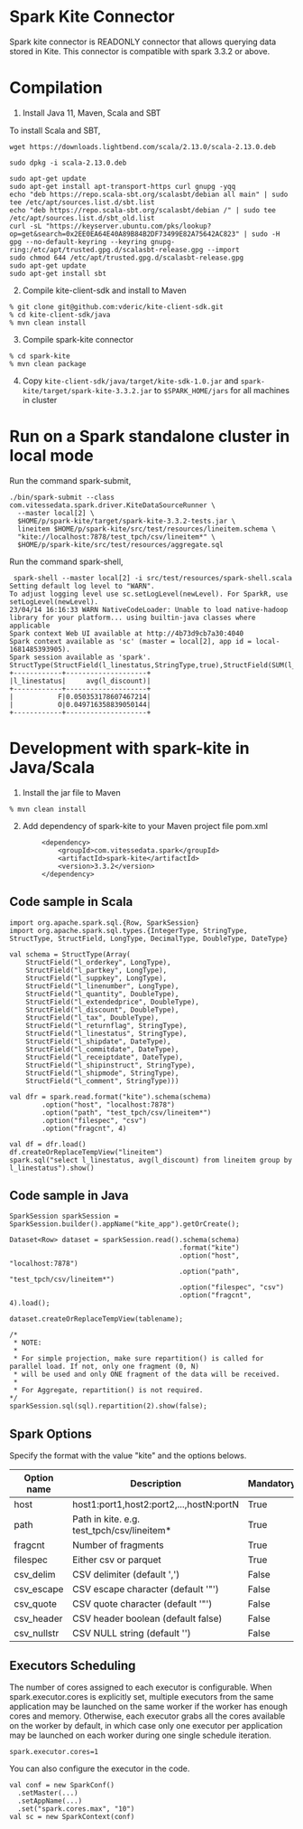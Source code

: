 # Spark Kite Connector

Spark kite connector is READONLY connector that allows querying data stored in Kite.  This connector is compatible with spark 3.3.2 or above.

# Compilation

1. Install Java 11, Maven, Scala and SBT

To install Scala and SBT,

```
wget https://downloads.lightbend.com/scala/2.13.0/scala-2.13.0.deb

sudo dpkg -i scala-2.13.0.deb

sudo apt-get update
sudo apt-get install apt-transport-https curl gnupg -yqq
echo "deb https://repo.scala-sbt.org/scalasbt/debian all main" | sudo tee /etc/apt/sources.list.d/sbt.list
echo "deb https://repo.scala-sbt.org/scalasbt/debian /" | sudo tee /etc/apt/sources.list.d/sbt_old.list
curl -sL "https://keyserver.ubuntu.com/pks/lookup?op=get&search=0x2EE0EA64E40A89B84B2DF73499E82A75642AC823" | sudo -H gpg --no-default-keyring --keyring gnupg-ring:/etc/apt/trusted.gpg.d/scalasbt-release.gpg --import
sudo chmod 644 /etc/apt/trusted.gpg.d/scalasbt-release.gpg
sudo apt-get update
sudo apt-get install sbt
```

2. Compile kite-client-sdk and install to Maven

```
% git clone git@github.com:vderic/kite-client-sdk.git
% cd kite-client-sdk/java
% mvn clean install
```

3. Compile spark-kite connector

```
% cd spark-kite
% mvn clean package
```

4. Copy `kite-client-sdk/java/target/kite-sdk-1.0.jar` and `spark-kite/target/spark-kite-3.3.2.jar` to `$SPARK_HOME/jars` for all machines in cluster

# Run on a Spark standalone cluster in local mode

Run the command spark-submit,

```
./bin/spark-submit --class com.vitessedata.spark.driver.KiteDataSourceRunner \
  --master local[2] \
  $HOME/p/spark-kite/target/spark-kite-3.3.2-tests.jar \
  lineitem $HOME/p/spark-kite/src/test/resources/lineitem.schema \
  "kite://localhost:7878/test_tpch/csv/lineitem*" \
  $HOME/p/spark-kite/src/test/resources/aggregate.sql
 ```


Run the command spark-shell,

```
 spark-shell --master local[2] -i src/test/resources/spark-shell.scala
Setting default log level to "WARN".
To adjust logging level use sc.setLogLevel(newLevel). For SparkR, use setLogLevel(newLevel).
23/04/14 16:16:33 WARN NativeCodeLoader: Unable to load native-hadoop library for your platform... using builtin-java classes where applicable
Spark context Web UI available at http://4b73d9cb7a30:4040
Spark context available as 'sc' (master = local[2], app id = local-1681485393905).
Spark session available as 'spark'.
StructType(StructField(l_linestatus,StringType,true),StructField(SUM(l_discount),DoubleType,false),StructField(COUNT(l_discount),LongType,false))
+------------+--------------------+
|l_linestatus|     avg(l_discount)|
+------------+--------------------+
|           F|0.050353178607467214|
|           O|0.049716358839050144|
+------------+--------------------+
```

# Development with spark-kite in Java/Scala

1. Install the jar file to Maven

```
% mvn clean install
```

2. Add dependency of spark-kite to your Maven project file pom.xml

```
        <dependency>
            <groupId>com.vitessedata.spark</groupId>
            <artifactId>spark-kite</artifactId>
            <version>3.3.2</version>
        </dependency>
```

## Code sample in Scala

```
import org.apache.spark.sql.{Row, SparkSession}
import org.apache.spark.sql.types.{IntegerType, StringType, StructType, StructField, LongType, DecimalType, DoubleType, DateType}

val schema = StructType(Array(
    StructField("l_orderkey", LongType),
    StructField("l_partkey", LongType),
    StructField("l_suppkey", LongType),
    StructField("l_linenumber", LongType),
    StructField("l_quantity", DoubleType),
    StructField("l_extendedprice", DoubleType),
    StructField("l_discount", DoubleType),
    StructField("l_tax", DoubleType),
    StructField("l_returnflag", StringType),
    StructField("l_linestatus", StringType),
    StructField("l_shipdate", DateType),
    StructField("l_commitdate", DateType),
    StructField("l_receiptdate", DateType),
    StructField("l_shipinstruct", StringType),
    StructField("l_shipmode", StringType),
    StructField("l_comment", StringType)))

val dfr = spark.read.format("kite").schema(schema)
        .option("host", "localhost:7878")
        .option("path", "test_tpch/csv/lineitem*")
        .option("filespec", "csv")
        .option("fragcnt", 4)

val df = dfr.load()
df.createOrReplaceTempView("lineitem")
spark.sql("select l_linestatus, avg(l_discount) from lineitem group by l_linestatus").show()

```

## Code sample in Java

```
SparkSession sparkSession = SparkSession.builder().appName("kite_app").getOrCreate();

Dataset<Row> dataset = sparkSession.read().schema(schema)
                                          .format("kite")
                                          .option("host", "localhost:7878")
                                          .option("path", "test_tpch/csv/lineitem*")
                                          .option("filespec", "csv")
                                          .option("fragcnt", 4).load();

dataset.createOrReplaceTempView(tablename);

/*
 * NOTE:
 *
 * For simple projection, make sure repartition() is called for parallel load. If not, only one fragment (0, N)
 * will be used and only ONE fragment of the data will be received.
 *
 * For Aggregate, repartition() is not required.
*/
sparkSession.sql(sql).repartition(2).show(false);
```

## Spark Options

Specify the format with the value "kite" and the options belows.

| Option name | Description | Mandatory |
|-------------|-------------|----------|
| host        | host1:port1,host2:port2,...,hostN:portN |  True |
| path        | Path in kite. e.g. test_tpch/csv/lineitem\* | True |
| fragcnt     | Number of fragments | True |
| filespec    | Either csv or parquet | True |
| csv_delim   | CSV delimiter (default ',') | False |
| csv_escape  | CSV escape character (default '"') | False |
| csv_quote   | CSV quote character (default '"') | False |
| csv_header  | CSV header boolean (default false) | False |
| csv_nullstr | CSV NULL string (default '') | False |

## Executors Scheduling
The number of cores assigned to each executor is configurable. When spark.executor.cores is explicitly set, multiple executors from the same application may be launched on the same worker if the worker has enough cores and memory. Otherwise, each executor grabs all the cores available on the worker by default, in which case only one executor per application may be launched on each worker during one single schedule iteration.

```
spark.executor.cores=1
```

You can also configure the executor in the code.

```
val conf = new SparkConf()
  .setMaster(...)
  .setAppName(...)
  .set("spark.cores.max", "10")
val sc = new SparkContext(conf)
```

